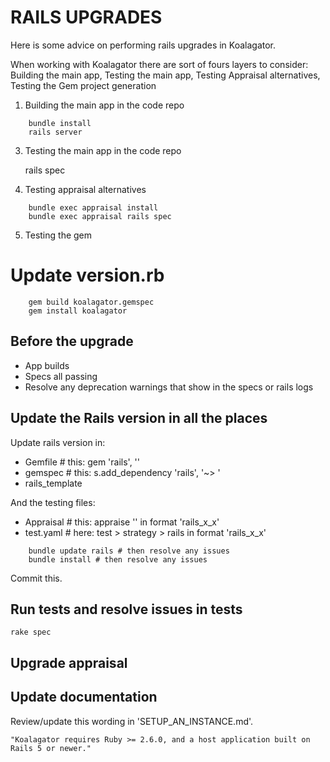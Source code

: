 # RAILS UPGRADES

Here is some advice on performing rails upgrades in Koalagator.

When working with Koalagator there are sort of fours layers to consider:
Building the main app, Testing the main app, Testing Appraisal alternatives, Testing the Gem project generation

1. Building the main app in the code repo

```
    bundle install
    rails server
```

3. Testing the main app in the code repo

    rails spec

4. Testing appraisal alternatives

```
    bundle exec appraisal install
    bundle exec appraisal rails spec
```

5. Testing the gem

# Update version.rb

```
    gem build koalagator.gemspec
    gem install koalagator
```

## Before the upgrade

- App builds
- Specs all passing
- Resolve any deprecation warnings that show in the specs or rails logs

## Update the Rails version in all the places

Update rails version in:

* Gemfile    # this: gem 'rails', '<here>'
* gemspec    # this: s.add_dependency 'rails', '~> <here>'
* rails_template

And the testing files:

* Appraisal   # this: appraise '<here>' in format 'rails_x_x'
* test.yaml   # here: test >  strategy > rails <here> in format 'rails_x_x'

```
    bundle update rails # then resolve any issues
    bundle install # then resolve any issues
```

Commit this.

## Run tests and resolve issues in tests

    rake spec

## Upgrade appraisal

## Update documentation

Review/update this wording in 'SETUP_AN_INSTANCE.md'.

    "Koalagator requires Ruby >= 2.6.0, and a host application built on Rails 5 or newer."












